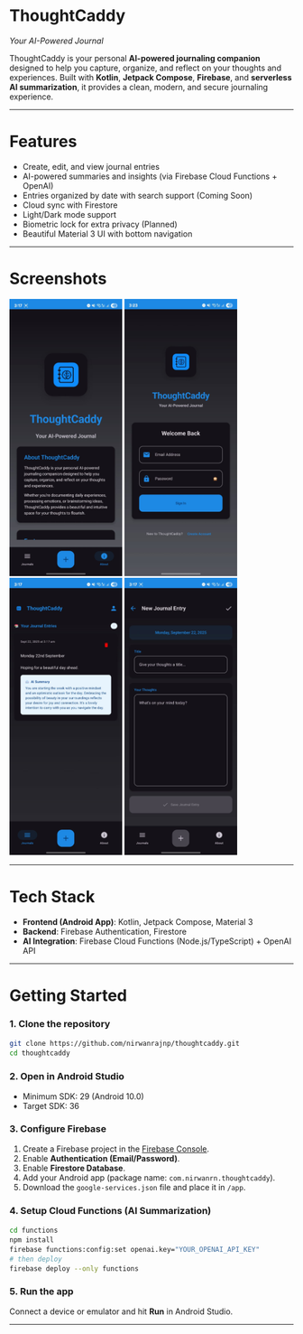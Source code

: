 # ThoughtCaddy
*Your AI-Powered Journal*

ThoughtCaddy is your personal **AI-powered journaling companion** designed to help you capture, organize, and reflect on your thoughts and experiences.
Built with **Kotlin**, **Jetpack Compose**, **Firebase**, and **serverless AI summarization**, it provides a clean, modern, and secure journaling experience.

---

# Features

- Create, edit, and view journal entries
- AI-powered summaries and insights (via Firebase Cloud Functions + OpenAI)
- Entries organized by date with search support (Coming Soon)
- Cloud sync with Firestore
- Light/Dark mode support
- Biometric lock for extra privacy (Planned)
- Beautiful Material 3 UI with bottom navigation

---

# Screenshots

<p float="left">
  <img src="screenshots/screenshot-about-page.jpeg" width="200" />
  <img src="screenshots/screenshot-login.jpeg" width="200" />
  <img src="screenshots/screenshot-journal-entry.jpeg" width="200" />
  <img src="screenshots/screenshot-new-entry.jpeg" width="200" />
</p>

---

# Tech Stack

- **Frontend (Android App)**: Kotlin, Jetpack Compose, Material 3
- **Backend**: Firebase Authentication, Firestore
- **AI Integration**: Firebase Cloud Functions (Node.js/TypeScript) + OpenAI API

---

# Getting Started

### 1. Clone the repository

```bash
git clone https://github.com/nirwanrajnp/thoughtcaddy.git
cd thoughtcaddy
```

### 2. Open in Android Studio

- Minimum SDK: 29 (Android 10.0)
- Target SDK: 36

### 3. Configure Firebase

1. Create a Firebase project in the [Firebase Console](https://console.firebase.google.com/).
2. Enable **Authentication (Email/Password)**.
3. Enable **Firestore Database**.
4. Add your Android app (package name: `com.nirwanrn.thoughtcaddy`).
5. Download the `google-services.json` file and place it in `/app`.

### 4. Setup Cloud Functions (AI Summarization)

```bash
cd functions
npm install
firebase functions:config:set openai.key="YOUR_OPENAI_API_KEY"
# then deploy
firebase deploy --only functions
```

### 5. Run the app

Connect a device or emulator and hit **Run** in Android Studio.

---